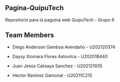 ## Pagina-QuipuTech
Repositorio para la paguina web QuipuTech - Grupo 6

## Team Members
- Diego Anderson Gamboa Avendaño - U202120374

- Daysy Xiomara Flores Astovilca - U20201B440

- Juan Jesús Calisaya Sanchez - U202121935

- Hector Ramirez Gamonal - U20211C215
